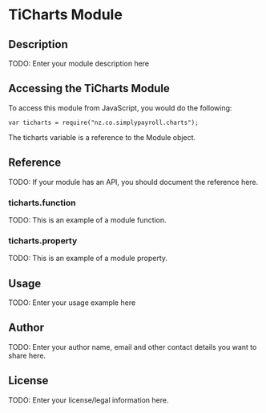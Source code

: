 # TiCharts Module

## Description

TODO: Enter your module description here

## Accessing the TiCharts Module

To access this module from JavaScript, you would do the following:

    var ticharts = require("nz.co.simplypayroll.charts");

The ticharts variable is a reference to the Module object.

## Reference

TODO: If your module has an API, you should document
the reference here.

### ticharts.function

TODO: This is an example of a module function.

### ticharts.property

TODO: This is an example of a module property.

## Usage

TODO: Enter your usage example here

## Author

TODO: Enter your author name, email and other contact
details you want to share here.

## License

TODO: Enter your license/legal information here.
